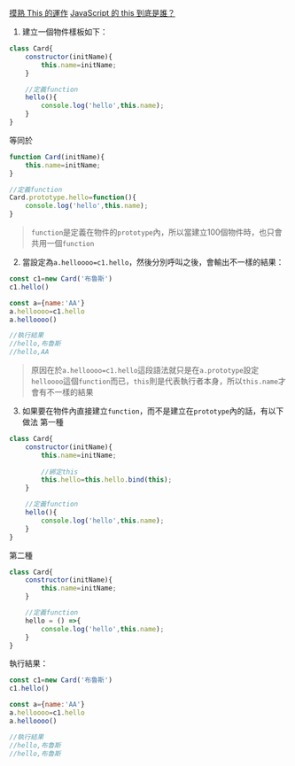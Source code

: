 [摸熟 This 的運作](https://www.casper.tw/development/2020/09/28/this-homework/#google_vignette)
[JavaScript 的 this 到底是誰？](https://www.casper.tw/javascript/2017/12/12/javascript-this/)

1. 建立一個物件樣板如下：
```javascript
class Card{
	constructor(initName){
		this.name=initName;
	}

	//定義function
	hello(){
		console.log('hello',this.name);
	}
}
```

等同於
```javascript
function Card(initName){
	this.name=initName;
}

//定義function
Card.prototype.hello=function(){
	console.log('hello',this.name);
}
```

> `function`是定義在物件的`prototype`內，所以當建立100個物件時，也只會共用一個`function`

2. 當設定為`a.helloooo=c1.hello`，然後分別呼叫之後，會輸出不一樣的結果：
```javascript
const c1=new Card('布魯斯')
c1.hello()

const a={name:'AA'}
a.helloooo=c1.hello
a.helloooo()

//執行結果
//hello,布魯斯
//hello,AA
```

>原因在於`a.helloooo=c1.hello`這段語法就只是在`a.prototype`設定`helloooo`這個`function`而已，`this`則是代表執行者本身，所以`this.name`才會有不一樣的結果

3. 如果要在物件內直接建立`function`，而不是建立在`prototype`內的話，有以下做法
第一種
```javascript
class Card{
	constructor(initName){
		this.name=initName;
		
		//綁定this
		this.hello=this.hello.bind(this);
	}

	//定義function
	hello(){
		console.log('hello',this.name);
	}
}
```

第二種
```javascript
class Card{
	constructor(initName){
		this.name=initName;
	}

	//定義function
	hello = () =>{
		console.log('hello',this.name);
	}
}
```

執行結果：
```javascript
const c1=new Card('布魯斯')
c1.hello()

const a={name:'AA'}
a.helloooo=c1.hello
a.helloooo()

//執行結果
//hello,布魯斯
//hello,布魯斯
```